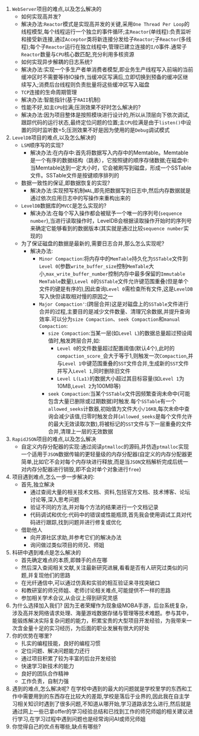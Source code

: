 1. `WebServer`项目的难点,以及怎么解决的
   * 如何实现高并发?
    - 解决办法:`Reactor`模式是实现高并发的关键,采用`One Thread Per Loop`的线程模型,每个线程运行一个独立的事件循环;主`Reactor`(单线程):负责监听和接受新连接,通过`Acceptor`类将新连接分发给子`Reactor`;子`Reactor`(多线程);每个子`Reactor`运行在独立线程中,管理已建立连接的`I/O`事件.通常子`Reactor`数量与`CPU`核心数匹配,充分利用多核资源
   * 如何实现异步解耦的日志系统?
    - 解决办法:实现一个多生产者单消费者模型,即业务生产线程写入前端的当前缓冲区时不需要等待IO操作,当缓冲区写满后,立即切换到预备的缓冲区继续写入;消费后台线程则负责批量将这些缓冲区写入磁盘
   * `TCP`连接的生命周期管理
    - 解决办法:智能指针(基于`RAII`机制)
   * 性能不好,如主`CPU`拉满;压测效果不好时怎么解决的?
    - 解决办法:因为项目整体是按照模块进行设计的,所以从顶层向下依次调试,跟踪代码的运行状态,最终定位问题的位置;主`CPU`拉满是由于`listen()`中设置的同时监听数=5;压测效果不好是因为使用的是`Debug`调试模式
2. `LevelDB`项目的难点,以及怎么解决的
    * `LSM`顺序写的实现?
        - 解决办法:在内存中:首先将数据写入内存中的Memtable。Memtable是一个有序的数据结构（跳表），它按照键的顺序存储数据;在磁盘中:当Memtable达到一定大小时，它会被刷写到磁盘，形成一个SSTable文件。SSTable文件是按键顺序排列的
    * 数据一致性的保证,即数据恢复的实现?
        - 解决办法:实现预写机制`WAL`,即先把数据写到日志中,然后内存数据就是通过依次应用日志中的写操作来重构出来的
    * `LevelDB`数据库的`MVCC`是怎么实现的?
        - 解决办法:在每个写入操作都会被赋予一个唯一的序列号(`sequence number`),当进行读取操作时，LevelDB会根据读取操作开始时的序列号来确定它能够看到的数据版本(其实就是通过比较`sequence number`实现的)
    * 为了保证磁盘的数据是最新的,需要日志合并,那么怎么实现呢?
        - 解决办法:
            * `Minor Compaction`:将内存中的`MemTable`持久化为`SSTable`文件到`Level 0`(参数`write_buffer_size`控制`MemTable`大小,`max_write_buffer_number`控制内存中最多保留的`Immutable MemTable`数量),`Level 0`的`SSTable`文件允许键范围重叠(但是单个文件的键是有序的),因此查询`Level 0`需检查所有文件,这是`LevelDB`写入快但读取相对慢的原因之一
            * `Major Compaction'`:(跨层合并)这是对磁盘上的`SSTable`文件进行合并的过程,主要目的是减少文件数量、清理冗余数据,并提升查询效率.可以分为`size Compaction`、`seek Compaction`和`manual Compaction`:
              - `size Compaction`:当某一层(如`Level L`)的数据总量超过预设阈值时,触发跨层合并,如:
                 * `Level 0`的文件数量超过配置阈值(默认4个),此时的`compaction_score_`会大于等于1,则触发一次`Compaction`,并与`Level 1`中键范围重叠的`SST`文件合并,生成新的`SST`文件并写入`Level 1`,同时删除旧文件
                 * `Level L(L≥1)`的数据大小超过其目标容量(如`Level 1`为10MB,`Level 2`为100MB等) 
              - `seek Compaction`:当某个`SSTable`文件因频繁查询未命中(可能包含大量已删除或过期数据)时触发.每个`SSTable`有一个`allowed_seeks`计数器,初始值为文件大小`/16KB`,每次未命中查询会减少该值,归零时触发合并(`allowed_seeks`是每个文件允许的最大无效读取次数),将被标记的`SST`文件与下一层重叠的文件合并,清理上一层的无效数据
3. `RapidJSON`项目的难点,以及怎么解决
   * 自定义内存分配器的实现:通过阅读`ptmalloc`的源码,并仿造`ptmalloc`实现一个适用于`JSON`数据传输的更轻量级的内存分配器(自定义的内存分配器更简单,比如它不会对每个内存块进行释放,而是当`JSON`文档解析完成后统一对内存分配器进行销毁,即不会对单个对象进行`free`)
4. 项目遇到难点,怎么一步一步解决的:
   * 首先,独立解决
     - 通过查阅大量的相关技术文档、资料,包括官方文档、技术博客、论坛讨论等,深入思考问题
     - 验证不同的方法,并对每个方法的结果进行一个文档记录
     - 代码调试和优化:代码中的错误或性能瓶颈,首先我会使用调试工具对代码进行跟踪,找到问题并进行修复或优化
   * 借助他人
     - 向开源社区求助,并参考它们的解决办法
     - 询问做过类似项目的师兄、师姐
5. 科研中遇到难点是怎么解决的
   * 首先确定难点的本质,即棘手的点在哪
   * 然后深入查阅相关文献,关注最新研究进展,看看是否有人研究过类似的问题,并复现他们的思路
   * 在光纤通信中,可以通过仿真和实验的相互验证来寻找突破口
   * 和教研室的师兄师姐、老师讨论相关难点,可能提供不一样的思路
   * 参加相关学术会议,从会议上得到研究灵感
6. 为什么选择加入我们?
   因为王者荣耀作为现象级MOBA手游，后台系统复杂，涉及高并发网络请求处理、海量游戏数据存储与管理等技术难题。参与其中，能锻炼解决实际复杂问题的能力，积累宝贵的大型项目开发经验，为我带来一次含金量十足的实习经历，为后面的职业发展有很大的好处
7. 你的优势在哪里?
   * 扎实的编程技能，良好的编程习惯
   * 定位问题、解决问题能力还行
   * 通过项目积累了较为丰富的后台开发经验
   * 快速学习新技术的能力
   * 良好的团队合作精神
   * 工作负责，自制力强
8. 遇到的难点,怎么解决呢?
   在学校中遇到的最大的问题就是学校里学的东西和工作中需要用到的东西存在比较大的差距,学校是落后于业界的,因此我在自主学习相关知识时遇到了很多问题,不知道从哪开始,学习道路该怎么进行,然后就是通过网上一些已拿offer的学习经验总结和已找到工作的师兄师姐的相关建议进行学习,在学习过程中遇到问题也是经常询问AI或师兄师姐
9. 你觉得自己的优点有哪些,缺点有哪些?